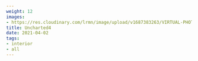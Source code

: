 ```yaml
---
weight: 12
images:
- https://res.cloudinary.com/lrmn/image/upload/v1687383263/VIRTUAL-PHOTOGRAPHY/home%20interior/interior3_g3blmp.jpg
title: Uncharted4
date: 2021-04-02
tags:
- interior
- all
---
```

